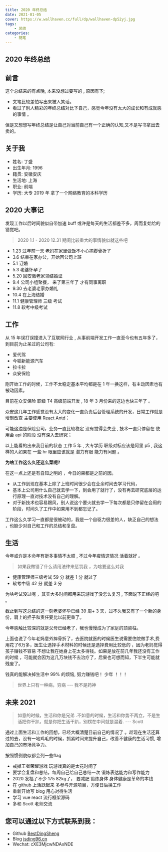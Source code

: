 ```yaml
---
title: 2020 年终总结
date: 2021-01-05
cover: https://w.wallhaven.cc/full/dp/wallhaven-dp52yj.jpg
tags:
    - 总结
categories:
    - 随笔    
---
```


## 2020 年终总结

## 前言

这个总结来的有点晚, 本来没想过要写的 , 原因有下;

- 文笔比较差怕写出来被人笑话。
- 看过了别人精彩的年终总结对比下自己，感觉今年没有太大的成长和有成就感的事情 。

但是又想想写年终总结是让自己对当前自己有一个正确的认知,又不是写书拿出去卖的。

## 关于我

- 姓名: 丁盛
- 出生年月: 1996
- 籍贯: 安徽安庆
- 生活地: 上海
- 职业: 前端
- 学历: 大专 2019 年 拿了一个网络教育的本科学历

## 2020 大事记

发现工作以后时间貌似自带加速 buff 或许是每天的生活都差不多，周而复始给的错觉吧。

> 2020 1.1 - 2020 12.31 期间比较重大的事情貌似就这些吧 

- 1.23 过年前一天 老妈在家里做饭不小心摔脚骨折了
- 3.6 结束在家办公，开始回公司上班
- 5.1 订婚
- 5.3 老婆怀孕了
- 5.20 回安徽老家领结婚证
- 9.4 公司小组聚餐，  来了第三年了 才有同事离职
- 9.30 去老婆老家办婚礼
- 10.4 在上海结婚
- 11.1 健康管理师 三级 考试
- 11.8 软考中级考试

## 工作

从 15 年误打误撞进入了互联网行业 , 从事前端开发工作一直至今也有五年多了，到目前为止呆过的公司有:

- 爱代驾
- 今韬新能源汽车
- 拉卡拉
- 众安保险

刚开始工作的时候，工作不太稳定基本平均都是在 1 年一换这样，有主动因素也有被动因素。

目前在众安保险 职级 T4 高级前端开发 , 18 年 3 月份来的这边也快三年了 。

众安这几年工作感觉没有太大的变化一直负责后台管理系统的开发，日常工作就是增删改查 主要使用 React Antd；

可能这边是保险公司，业务一直比较稳定 没有觉得会失业 , 技术一直只停留在 使用会 api 的阶段 没有深入去研究；

以上能看的出来我目前的状态 工作 5 年 , 大专学历 职级对标应该是阿里 p5 , 我这样的人如果在 一些 hr 眼里应该就是 潜力有限 能力有问题 。

<!-- 目前前端行业从业者越来越多，以我目前的技术如果出去找工作 ，真的可能找不到工作 毕竟现在都是要求会 各种源码的 算法的时代。 -->

**为啥工作这么久还这么菜呢?**

在这一点上还是有自知之明的 ，今日的果都是之前的因。

- 从工作到现在基本上除了上班时间很少会在业余时间去学习代码，
- 基本上公司用什么自己就去学一下，到会用了就行了，没有再去研究底层的运行原理一直对技术没有自己的理解。
- 对于新技术也容易跟风，别人说这个要火就去学一下每次都是只停留在会用的阶段，时间久了工作中如果用不到都忘记了。

工作这么久学习一直都是很被动的，我是一个自驱力很差的人，缺乏自己的想法 ，也缺少对自己和工作的总结和复盘。

## 生活

今年或许是本命年有挺多事情不太顺 , 不过今年疫情这情况 活着就好 。

> 如果我做错了什么请用法律来惩罚我 ，为啥要这么对我

- 健康管理师三级考试 59 分 就差 1 分 就过了
- 软考中级 42 分 就差 3 分

为啥考试没过呢 ，其实大多时间都用来玩游戏了没怎么复习 , 下面说下正经的吧 。

截止到写这总结的这一刻老婆怀孕已经 39 周+ 3 天，过不久我又有了一个新的身份，肩上的担子和责任要比以前更重了。

今年感触比较深的就是父母已经老了，我也慢慢成为了家庭的顶梁柱。

上面也说了今年老妈意外摔骨折了，去医院就医的时候医生说需要住院做手术,费用花了6万多，医生让选择手术材料的时候还是选择费用比较低的 ，因为老妈觉得孩子赚钱不容易 不想让我在她身上花太多得钱。如果是放在前几年我还没有工作的时候 ，可能就会因为这几万块钱不去治疗了，后果也可想而知，下半生可能就残废了。

钱真的能解决掉生活中 99% 的烦恼, 努力赚钱吧！ 少年 ！！！

> 世界上只有一种病，穷病 --- 我不是药神

## 未来 2021

> 如意的时候，生活和你是兄弟 .不如意的时候，生活和你势不两立，不是生活把你干趴，就是你把生活干趴，别楞在中间就是混着.  --- Scott 

通过上面生活和工作的回想，已经大概清楚目前自己的情况了 。趁现在生活还算过的去，没有一地鸡毛的时候，抓紧时间来提升自己，改善不健康的生活习惯, 增加自己的市场竞争力。

按照惯例貌似都会列一些flag

- 戒掉王者荣耀游戏 玩游戏真的是太花时间了
- 要学会复盘和总结，每周自己给自己总结一次 锻炼表达能力和写作能力
- 2020 发福了不少 175 82kg了， 要减肥 锻炼身体 身体健康是革命的本钱
- 在 github 上活跃起来 多参与开源项目，方便日后换工作
- 重新开始写 blog 用心对待生活
- 学习 vue react 流行框架源码
- 多和 Scott 老师交流
<!-- - 希望能进 阿里 或者 字节 -->

## 您可以通过以下方式联系到我：

- Github [BestDingSheng](https://github.com/BestDingSheng)
- Blog [jsding96.cn](http://jsding96.cn/)
- Wechat: cXE3MjcwNDAxNDE

<!-- 现在已经不是一个人吃饱全家不饿的状态了 ，不管做什么事情都要考虑全面，甚至要考虑对未来几年的影响。

列一下要做的事情吧,不说要达成什么目标, 先把自己的生活态度给矫正回来


- 戒掉王者荣耀游戏 玩游戏真的是太花时间了
- 要学会复盘和总结，每周自己给自己总结一次 锻炼表达能力和写作能力
- 2020 发福了不少 175 82kg了， 要减肥 锻炼身体 身体健康是革命的本钱 -->
